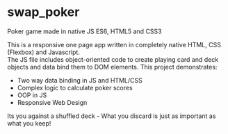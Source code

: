 # swap_poker
Poker game made in native JS ES6, HTML5 and CSS3

This is a responsive one page app written in completely native HTML, CSS (Flexbox) and Javascript.  
The JS file includes object-oriented code to create playing card and deck objects and data bind them to DOM elements.
This project demonstrates:
- Two way data binding in JS and HTML/CSS
- Complex logic to calculate poker scores
- OOP in JS
- Responsive Web Design

Its you against a shuffled deck - What you discard is just as important as what you keep!
